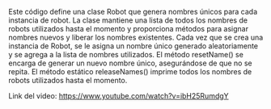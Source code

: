 Este código define una clase Robot que genera nombres únicos para cada instancia de robot. La clase mantiene una lista de todos los nombres de robots utilizados hasta el momento y proporciona métodos para asignar nombres nuevos y liberar los nombres existentes. Cada vez que se crea una instancia de Robot, se le asigna un nombre único generado aleatoriamente y se agrega a la lista de nombres utilizados. El método resetName() se encarga de generar un nuevo nombre único, asegurándose de que no se repita. El método estático releaseNames() imprime todos los nombres de robots utilizados hasta el momento.

Link del video: https://www.youtube.com/watch?v=ibH25RumdgY